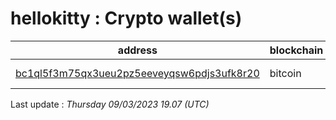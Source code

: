 # hellokitty : Crypto wallet(s)

| address | blockchain | Balance |
|---|---|---|
| [bc1ql5f3m75qx3ueu2pz5eeveyqsw6pdjs3ufk8r20](https://www.blockchain.com/explorer/addresses/btc/bc1ql5f3m75qx3ueu2pz5eeveyqsw6pdjs3ufk8r20) | bitcoin | $ 1072689 |

Last update : _Thursday 09/03/2023 19.07 (UTC)_

